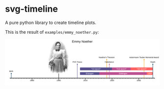 # svg-timeline

A pure python library to create timeline plots.

This is the result of `examples/emmy_noether.py`:

![a timeline of Emmy Noether's life](docs/emmy_noether.svg)
